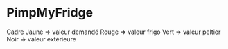 # PimpMyFridge

Cadre 
      Jaune => valeur demandé
      Rouge => valeur frigo
      Vert  => valeur peltier
      Noir  => valeur extérieure
